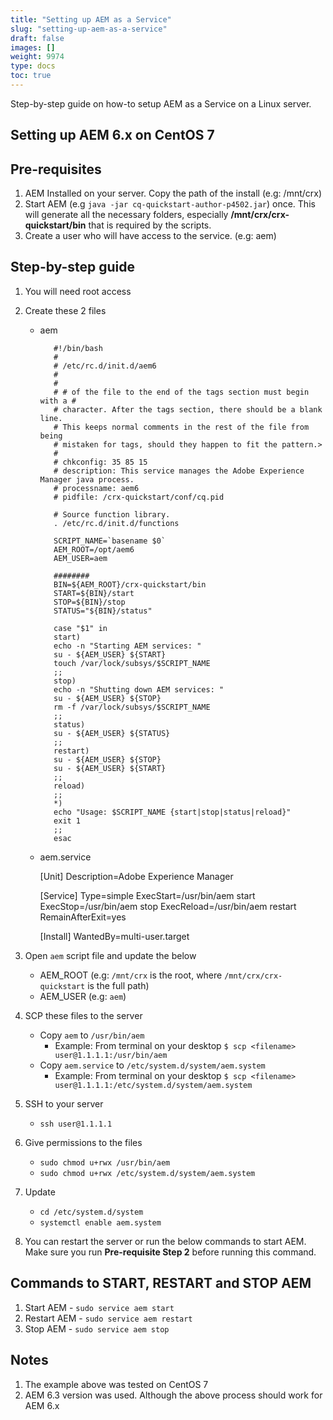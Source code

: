 ```yaml
---
title: "Setting up AEM as a Service"
slug: "setting-up-aem-as-a-service"
draft: false
images: []
weight: 9974
type: docs
toc: true
---
```


Step-by-step guide on how-to setup AEM as a Service on a Linux server.

## Setting up AEM 6.x on CentOS 7
## Pre-requisites
1. AEM Installed on your server. Copy the path of the install (e.g: /mnt/crx)
2. Start AEM (e.g `java -jar cq-quickstart-author-p4502.jar`) once. This will generate all the necessary folders, especially **/mnt/crx/crx-quickstart/bin** that is required by the scripts.
2. Create a user who will have access to the service. (e.g: aem)

## Step-by-step guide
1. You will need root access 
2. Create these 2 files
   * aem

 
            #!/bin/bash
            #
            # /etc/rc.d/init.d/aem6
            #
            #
            # # of the file to the end of the tags section must begin with a #
            # character. After the tags section, there should be a blank line.
            # This keeps normal comments in the rest of the file from being
            # mistaken for tags, should they happen to fit the pattern.>
            #
            # chkconfig: 35 85 15
            # description: This service manages the Adobe Experience Manager java process.
            # processname: aem6
            # pidfile: /crx-quickstart/conf/cq.pid
             
            # Source function library.
            . /etc/rc.d/init.d/functions
             
            SCRIPT_NAME=`basename $0`
            AEM_ROOT=/opt/aem6
            AEM_USER=aem
             
            ########
            BIN=${AEM_ROOT}/crx-quickstart/bin
            START=${BIN}/start
            STOP=${BIN}/stop
            STATUS="${BIN}/status"
             
            case "$1" in
            start)
            echo -n "Starting AEM services: "
            su - ${AEM_USER} ${START}
            touch /var/lock/subsys/$SCRIPT_NAME
            ;;
            stop)
            echo -n "Shutting down AEM services: "
            su - ${AEM_USER} ${STOP}
            rm -f /var/lock/subsys/$SCRIPT_NAME
            ;;
            status)
            su - ${AEM_USER} ${STATUS}
            ;;
            restart)
            su - ${AEM_USER} ${STOP}
            su - ${AEM_USER} ${START}
            ;;
            reload)
            ;;
            *)
            echo "Usage: $SCRIPT_NAME {start|stop|status|reload}"
            exit 1
            ;;
            esac
        

   * aem.service

    

        [Unit]
        Description=Adobe Experience Manager
        
        [Service]
        Type=simple
        ExecStart=/usr/bin/aem start
        ExecStop=/usr/bin/aem stop
        ExecReload=/usr/bin/aem restart
        RemainAfterExit=yes
        
        [Install]
        WantedBy=multi-user.target

3. Open `aem` script file and update the below
   * AEM_ROOT (e.g: `/mnt/crx` is the root, where `/mnt/crx/crx-quickstart` is the full path)
   * AEM_USER (e.g: `aem`) 
4. SCP these files to the server
   * Copy `aem` to `/usr/bin/aem`
     * Example: From terminal on your desktop `$ scp <filename> user@1.1.1.1:/usr/bin/aem`
   * Copy `aem.service` to `/etc/system.d/system/aem.system`
     * Example: From terminal on your desktop `$ scp <filename> user@1.1.1.1:/etc/system.d/system/aem.system`
5. SSH to your server
   * `ssh user@1.1.1.1`
6. Give permissions to the files
   * `sudo chmod u+rwx /usr/bin/aem`
   * `sudo chmod u+rwx /etc/system.d/system/aem.system`
7. Update 
   * `cd /etc/system.d/system`
   * `systemctl enable aem.system`
8. You can restart the server or run the below commands to start AEM. Make sure you run **Pre-requisite Step 2** before running this command.

## Commands to START, RESTART and STOP AEM
1. Start AEM - `sudo service aem start`
2. Restart AEM - `sudo service aem restart`
3. Stop AEM - `sudo service aem stop`

## Notes
1. The example above was tested on CentOS 7
2. AEM 6.3 version was used. Although the above process should work for AEM 6.x

